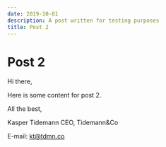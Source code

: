 ```yaml
---
date: 2019-10-01
description: A post written for testing purposes
title: Post 2
---
```


# Post 2

Hi there,

Here is some content for post 2.

All the best,

Kasper Tidemann
CEO, Tidemann&Co

E-mail: [kt@tdmn.co](kt@tdmn.co)